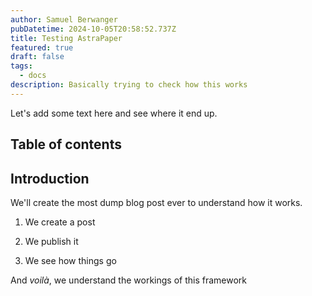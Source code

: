 ```yaml
---
author: Samuel Berwanger
pubDatetime: 2024-10-05T20:58:52.737Z
title: Testing AstraPaper
featured: true
draft: false
tags:
  - docs
description: Basically trying to check how this works
---
```


Let's add some text here and see where it end up.

## Table of contents

## Introduction

We'll create the most dump blog post ever to understand how it works.

1. We create a post

2. We publish it

3. We see how things go

And _voilà_, we understand the workings of this framework
